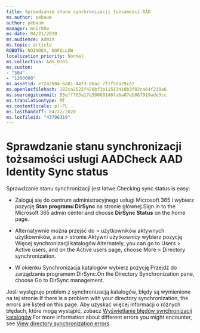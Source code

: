 ```yaml
---
title: Sprawdzanie stanu synchronizacji tożsamości AAD
ms.author: pebaum
author: pebaum
manager: mnirkhe
ms.date: 04/21/2020
ms.audience: Admin
ms.topic: article
ROBOTS: NOINDEX, NOFOLLOW
localization_priority: Normal
ms.collection: Adm_O365
ms.custom:
- "304"
- "1300008"
ms.assetid: e7242604-6a81-44f3-86ac-7f1f5da29ce7
ms.openlocfilehash: 182ca2525f428bf3b11513410b3f82ca64f230a6
ms.sourcegitcommit: 55eff703a17e500681d8fa6a87eb067019ade3cc
ms.translationtype: MT
ms.contentlocale: pl-PL
ms.lasthandoff: 04/22/2020
ms.locfileid: "43706319"
---
```

# <a name="check-aad-identity-sync-status"></a><span data-ttu-id="652f0-102">Sprawdzanie stanu synchronizacji tożsamości usługi AAD</span><span class="sxs-lookup"><span data-stu-id="652f0-102">Check AAD Identity Sync status</span></span>

<span data-ttu-id="652f0-103">Sprawdzanie stanu synchronizacji jest łatwe:</span><span class="sxs-lookup"><span data-stu-id="652f0-103">Checking sync status is easy:</span></span>
  
- <span data-ttu-id="652f0-104">Zaloguj się do centrum administracyjnego usługi Microsoft 365 i wybierz pozycję **Stan programu DirSync** na stronie głównej.</span><span class="sxs-lookup"><span data-stu-id="652f0-104">Sign in to the Microsoft 365 admin center and choose **DirSync Status** on the home page.</span></span>

- <span data-ttu-id="652f0-105">Alternatywnie można przejść do \> użytkowników aktywnych użytkowników, a na \> stronie Aktywni użytkownicy wybierz pozycję Więcej synchronizacji katalogów.</span><span class="sxs-lookup"><span data-stu-id="652f0-105">Alternately, you can go to Users \> Active users, and on the Active users page, choose More \> Directory synchronization.</span></span>

- <span data-ttu-id="652f0-106">W okienku Synchronizacja katalogów wybierz pozycję Przejdź do zarządzania programem DirSync.</span><span class="sxs-lookup"><span data-stu-id="652f0-106">On the Directory Synchronization pane, choose Go to DirSync management.</span></span>

<span data-ttu-id="652f0-107">Jeśli występuje problem z synchronizacją katalogów, błędy są wymienione na tej stronie.</span><span class="sxs-lookup"><span data-stu-id="652f0-107">If there is a problem with your directory synchronization, the errors are listed on this page.</span></span> <span data-ttu-id="652f0-108">Aby uzyskać więcej informacji o różnych błędach, które mogą wystąpić, zobacz [Wyświetlanie błędów synchronizacji katalogów](https://docs.microsoft.com//office365/enterprise/identify-directory-synchronization-errors).</span><span class="sxs-lookup"><span data-stu-id="652f0-108">For more information about different errors you might encounter, see [View directory synchronization errors](https://docs.microsoft.com//office365/enterprise/identify-directory-synchronization-errors).</span></span>
  